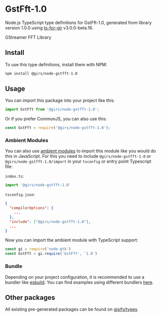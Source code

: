 
# GstFft-1.0

Node.js TypeScript type definitions for GstFft-1.0, generated from library version 1.0.0 using [ts-for-gir](https://github.com/gjsify/ts-for-gir) v3.0.0-beta.16.

GStreamer FFT Library

## Install

To use this type definitions, install them with NPM:
```bash
npm install @girs/node-gstfft-1.0
```

## Usage

You can import this package into your project like this:
```ts
import GstFft from '@girs/node-gstfft-1.0';
```

Or if you prefer CommonJS, you can also use this:
```ts
const GstFft = require('@girs/node-gstfft-1.0');
```

### Ambient Modules

You can also use [ambient modules](https://github.com/gjsify/ts-for-gir/tree/main/packages/cli#ambient-modules) to import this module like you would do this in JavaScript.
For this you need to include `@girs/node-gstfft-1.0` or `@girs/node-gstfft-1.0/import` in your `tsconfig` or entry point Typescript file:

`index.ts`:
```ts
import '@girs/node-gstfft-1.0'
```

`tsconfig.json`:
```json
{
  "compilerOptions": {
    ...
  },
  "include": ["@girs/node-gstfft-1.0"],
  ...
}
```

Now you can import the ambient module with TypeScript support: 

```ts
const gi = require('node-gtk')
const GstFft = gi.require('GstFft', '1.0')
```



### Bundle

Depending on your project configuration, it is recommended to use a bundler like [esbuild](https://esbuild.github.io/). You can find examples using different bundlers [here](https://github.com/gjsify/ts-for-gir/tree/main/examples).

## Other packages

All existing pre-generated packages can be found on [gjsify/types](https://github.com/gjsify/types).


